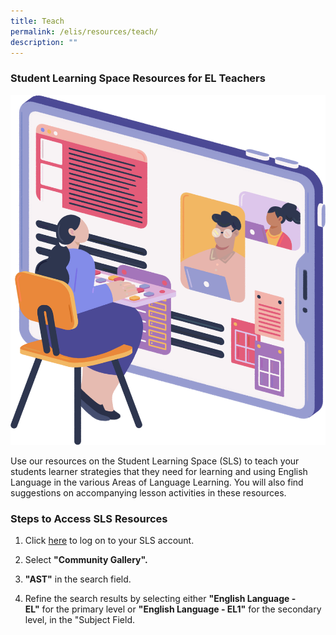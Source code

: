 ```yaml
---
title: Teach
permalink: /elis/resources/teach/
description: ""
---
```

### Student Learning Space Resources for EL Teachers

![](/images/teach_banner.png)

Use our resources on the Student Learning Space (SLS) to teach your students learner strategies that they need for learning and using English Language in the various Areas of Language Learning. You will also find suggestions on accompanying lesson activities in these resources.  

### Steps to Access SLS Resources

1.  Click [here](https://vle.learning.moe.edu.sg/searchresource/search?keyword=ast) to log on to your SLS account.
    
2.  Select **"Community Gallery".**
    
3.  **"AST"** in the search field.
    
4.  Refine the search results by selecting either **"English Language - EL"** for the primary level or **"English Language - EL1"** for the secondary level, in the "Subject Field.
